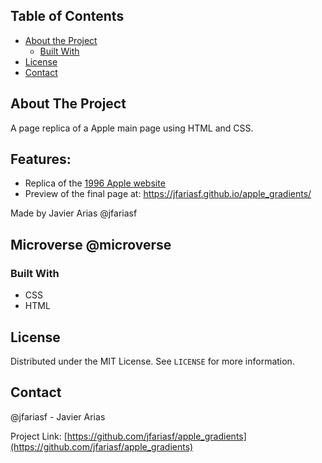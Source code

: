 <!-- TABLE OF CONTENTS -->
## Table of Contents

* [About the Project](#about-the-project)
  * [Built With](#built-with)
* [License](#license)
* [Contact](#contact)



<!-- ABOUT THE PROJECT -->
## About The Project
A page replica of a Apple main page using HTML and CSS.


## Features:

- Replica of the [1996 Apple website](https://web.archive.org/web/20140301004610/http://www.apple.com/)
- Preview of the final page at: https://jfariasf.github.io/apple_gradients/

Made by Javier Arias @jfariasf
## Microverse @microverse

### Built With

* CSS
* HTML

<!-- LICENSE -->
## License

Distributed under the MIT License. See `LICENSE` for more information.


<!-- CONTACT -->
## Contact

@jfariasf - Javier Arias

Project Link: [https://github.com/jfariasf/apple_gradients](https://github.com/jfariasf/apple_gradients)


